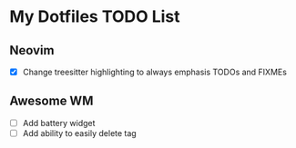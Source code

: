 # My Dotfiles TODO List

## Neovim
- [x] Change treesitter highlighting to always emphasis TODOs and FIXMEs

## Awesome WM
- [ ] Add battery widget
- [ ] Add ability to easily delete tag
